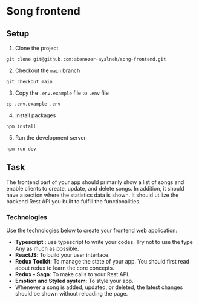# Song frontend
## Setup
1. Clone the project
```shell
git clone git@github.com:abenezer-ayalneh/song-frontend.git
```
2. Checkout the ```main``` branch
```shell
git checkout main
```
3. Copy the ```.env.example``` file to ```.env``` file
```shell
cp .env.example .env
```
4. Install packages
```shell
npm install
```
5. Run the development server
```shell
npm run dev
```

## Task
The frontend part of your app should primarily show a list of songs and enable clients to
create, update, and delete songs. In addition, it should have a section where the statistics
data is shown. It should utilize the backend Rest API you built to fulfill the functionalities.
### Technologies
Use the technologies below to create your frontend web application:
- **Typescript** : use typescript to write your codes. Try not to use the type Any as
much as possible.
- **ReactJS**: To build your user interface.
- **Redux Toolkit**: To manage the state of your app. You should first read about redux
to learn the core concepts.
- **Redux - Saga**: To make calls to your Rest API.
- **Emotion and Styled system**: To style your app.
- Whenever a song is added, updated, or deleted, the latest changes should be shown
without reloading the page.

